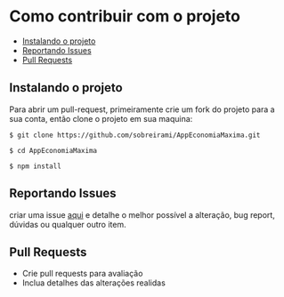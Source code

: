 # Como contribuir com o projeto

- [Instalando o projeto](#instalando-o-projeto)
- [Reportando Issues](#reportando-issues)
- [Pull Requests](#pull-requests)

## Instalando o projeto

Para abrir um pull-request, primeiramente crie um fork do projeto para a sua conta, então clone o projeto em sua maquina:

```
$ git clone https://github.com/sobreirami/AppEconomiaMaxima.git
```

```
$ cd AppEconomiaMaxima
```

```
$ npm install
```

## Reportando Issues

criar uma issue [aqui](https://github.com/sobreirami/AppEconomiaMaxima/issues) e detalhe o melhor possível a alteração, bug report, dúvidas ou qualquer outro item.

## Pull Requests
* Crie pull requests para avaliação
* Inclua detalhes das alterações realidas
